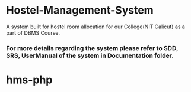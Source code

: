 # Hostel-Management-System
A system built for hostel room allocation for our College(NIT Calicut) as a part of DBMS Course.

### For more details regarding the system please refer to SDD, SRS, UserManual of the system in Documentation folder.

# hms-php